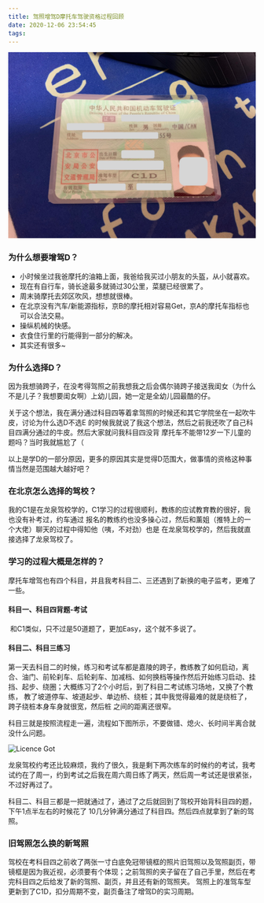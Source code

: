 ```yaml
---
title: 驾照增驾D摩托车驾驶资格过程回顾
date: 2020-12-06 23:54:45
tags:
---
```



![Licence Got](/images/IMG_0530.JPG)

### 为什么想要增驾D？

- 小时候坐过我爸摩托的油箱上面，我爸给我买过小朋友的头盔，从小就喜欢。
- 现在有自行车，骑长途最多就骑过30公里，菜腿已经很累了。
- 周末骑摩托去郊区吹风，想想就很棒。
- 在北京没有汽车/新能源指标，京B的摩托相对容易Get，京A的摩托车指标也可以合法交易。
- 操纵机械的快感。
- 衣食住行里的行能得到一部分的解决。
- 其实还有很多~


### 为什么选择D？

​		因为我想骑跨子，在没考得驾照之前我想我之后会偶尔骑跨子接送我闺女（为什么不是儿子？我想要闺女啊）上幼儿园，她一定是全幼儿园最酷的仔。

​		关于这个想法，我在满分通过科目四等着拿驾照的时候还和其它学院坐在一起吹牛皮，讨论为什么选D不选E
的时候我就说了我这个想法，然后之前我还吹了自己科目四满分通过的牛皮。然后大家就问我科目四没背
摩托车不能带12岁一下儿童的题吗？当时我就尴尬了（

​		以上是学D的一部分原因，更多的原因其实是觉得D范围大，做事情的资格这种事情当然是范围越大越好吧？

### 在北京怎么选择的驾校？

​		我的C1是在龙泉驾校学的，C1学习的过程很顺利，教练的应试教育教的很好，我也没有补考过，约车通过
报名的教练约也没多操心过，然后和薰姐（推特上的一个大佬）聊天的过程中得知他（咦，不对劲）也是
在龙泉驾校学的，然后我就直接选择了龙泉驾校了。


### 学习的过程大概是怎样的？

​		摩托车增驾也有四个科目，并且我考科目二、三还遇到了新换的电子监考，更难了一些。


#### 科目一、科目四背题-考试

​		和C1类似，只不过是50道题了，更加Easy，这个就不多说了。

#### 科目二、科目三练习

​		第一天去科目二的时候，练习和考试车都是嘉陵的跨子，教练教了如何启动，离合、油门、前轮刹车、后轮刹车、加减档、如何换档等操作
​		然后开始练习启动、挂挡、起步、绕圈；大概练习了2个小时后，到了科目二考试练习场地，又换了个教练，
教了坡道停车、坡道起步、单边桥、绕桩；其中我觉得最难的就是绕桩了，跨子绕桩本身车身就很宽，然后桩
之间的距离还很窄。

​		科目三就是按照流程走一遍，流程如下图所示，不要做错、熄火、长时间半离合就没什么问题。

![Licence Got](/images/IMG_0523.png)

​		龙泉驾校约考还比较麻烦，我约了很久，我是剩下两次练车的时候约的考试，我考试约在了周一，约到考试之后
​		我在周六周日练了两天，然后周一考试还是很紧张，不过好再过了。

​		科目二、科目三都是一把就通过了，通过了之后就回到了驾校开始背科目四的题，下午1点半左右的时候花了
10几分钟满分通过了科目四。然后四点就拿到了新的驾照。

### 旧驾照怎么换的新驾照

​		驾校在考科目四之前收了两张一寸白底免冠带镜框的照片旧驾照以及驾照副页，带镜框是因为我近视，必须要有个体现；
​		之前驾照的夹子留在了自己手里，然后在考完科目四之后给发了新的驾照、副页，并且还有新的驾照夹。
驾照上的准驾车型更新到了C1D，扣分周期不变，副页备注了增驾D的实习周期。

